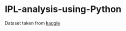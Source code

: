 # IPL-analysis-using-Python
Dataset taken from [kaggle](https://www.kaggle.com/datasets/patrickb1912/ipl-complete-dataset-20082020)
